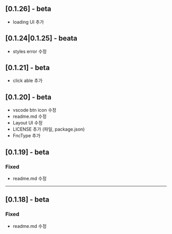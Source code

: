 ## [0.1.26] - beta

- loading UI 추가

## [0.1.24|0.1.25] - beata

- styles error 수정

## [0.1.21] - beta

- click able 추가

## [0.1.20] - beta

- vscode btn icon 수정
- readme.md 수정
- Layout UI 수정
- LICENSE 추가 (파일, package.json)
- FncType 추가

## [0.1.19] - beta

### Fixed

- readme.md 수정

---

## [0.1.18] - beta

### Fixed

- readme.md 수정
